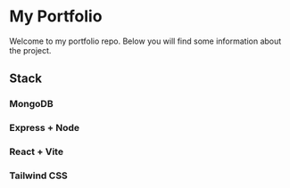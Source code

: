# My Portfolio

Welcome to my portfolio repo. Below you will find some information about the project.

## Stack

### MongoDB

### Express + Node

### React + Vite

### Tailwind CSS
